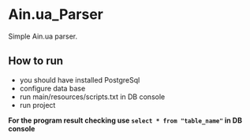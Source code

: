 # Ain.ua_Parser
Simple Ain.ua parser.

## How to run

- you should have installed PostgreSql
- configure data base
- run main/resources/scripts.txt in DB console
- run project

**For the program result checking use ```select * from "table_name"``` in DB console**